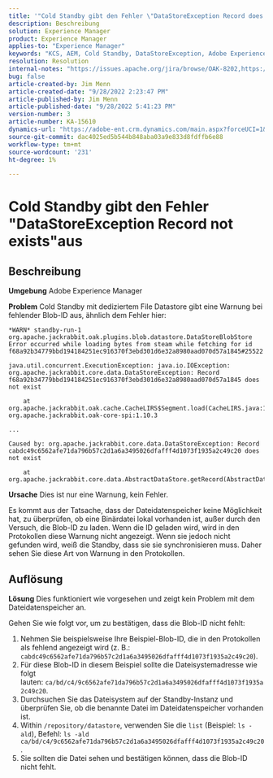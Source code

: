 ```yaml
---
title: '"Cold Standby gibt den Fehler \"DataStoreException Record does not exists\" aus.'
description: Beschreibung
solution: Experience Manager
product: Experience Manager
applies-to: "Experience Manager"
keywords: "KCS, AEM, Cold Standby, DataStoreException, Adobe Experience Manager, Record not exists, error, warn, warning"
resolution: Resolution
internal-notes: "https://issues.apache.org/jira/browse/OAK-8202,https://jira.corp.adobe.com/browse/GRANITE-11668"
bug: false
article-created-by: Jim Menn
article-created-date: "9/28/2022 2:23:47 PM"
article-published-by: Jim Menn
article-published-date: "9/28/2022 5:41:23 PM"
version-number: 3
article-number: KA-15610
dynamics-url: "https://adobe-ent.crm.dynamics.com/main.aspx?forceUCI=1&pagetype=entityrecord&etn=knowledgearticle&id=5e521024-393f-ed11-9db1-0022480866ad"
source-git-commit: dac4025ed5b544b848aba03a9e833d8fdffb6e88
workflow-type: tm+mt
source-wordcount: '231'
ht-degree: 1%

---
```


# Cold Standby gibt den Fehler &quot;DataStoreException Record not exists&quot;aus

## Beschreibung


<b>Umgebung</b>
Adobe Experience Manager

<b>Problem</b>
Cold Standby mit dediziertem File Datastore gibt eine Warnung bei fehlender Blob-ID aus, ähnlich dem Fehler hier:


```
*WARN* standby-run-1 org.apache.jackrabbit.oak.plugins.blob.datastore.DataStoreBlobStore Error occurred while loading bytes from steam while fetching for id f68a92b34779bbd194184251ec916370f3ebd301d6e32a8980aad070d57a1845#25522

java.util.concurrent.ExecutionException: java.io.IOException: org.apache.jackrabbit.core.data.DataStoreException: Record f68a92b34779bbd194184251ec916370f3ebd301d6e32a8980aad070d57a1845 does not exist

    at org.apache.jackrabbit.oak.cache.CacheLIRS$Segment.load(CacheLIRS.java:1017) org.apache.jackrabbit.oak-core-spi:1.10.3

...

Caused by: org.apache.jackrabbit.core.data.DataStoreException: Record cabdc49c6562afe71da796b57c2d1a6a3495026dfafff4d1073f1935a2c49c20 does not exist

    at org.apache.jackrabbit.core.data.AbstractDataStore.getRecord(AbstractDataStore.java:59)
```


<b>Ursache</b>
Dies ist nur eine Warnung, kein Fehler.

Es kommt aus der Tatsache, dass der Dateidatenspeicher keine Möglichkeit hat, zu überprüfen, ob eine Binärdatei lokal vorhanden ist, außer durch den Versuch, die Blob-ID zu laden.
Wenn die ID geladen wird, wird in den Protokollen diese Warnung nicht angezeigt.
Wenn sie jedoch nicht gefunden wird, weiß die Standby, dass sie sie synchronisieren muss. Daher sehen Sie diese Art von Warnung in den Protokollen.


## Auflösung


<b>Lösung</b>
Dies funktioniert wie vorgesehen und zeigt kein Problem mit dem Dateidatenspeicher an.

Gehen Sie wie folgt vor, um zu bestätigen, dass die Blob-ID nicht fehlt:

1. Nehmen Sie beispielsweise Ihre Beispiel-Blob-ID, die in den Protokollen als fehlend angezeigt wird (z. B.: `cabdc49c6562afe71da796b57c2d1a6a3495026dfafff4d1073f1935a2c49c20`).
2. Für diese Blob-ID in diesem Beispiel sollte die Dateisystemadresse wie folgt lauten: `ca/bd/c4/9c6562afe71da796b57c2d1a6a3495026dfafff4d1073f1935a2c49c20`.
3. Durchsuchen Sie das Dateisystem auf der Standby-Instanz und überprüfen Sie, ob die benannte Datei im Dateidatenspeicher vorhanden ist.
4. Within `/repository/datastore`, verwenden Sie die `list` (Beispiel: `ls -ald`), Befehl: `ls -ald ca/bd/c4/9c6562afe71da796b57c2d1a6a3495026dfafff4d1073f1935a2c49c20`.
5. Sie sollten die Datei sehen und bestätigen können, dass die Blob-ID nicht fehlt.


